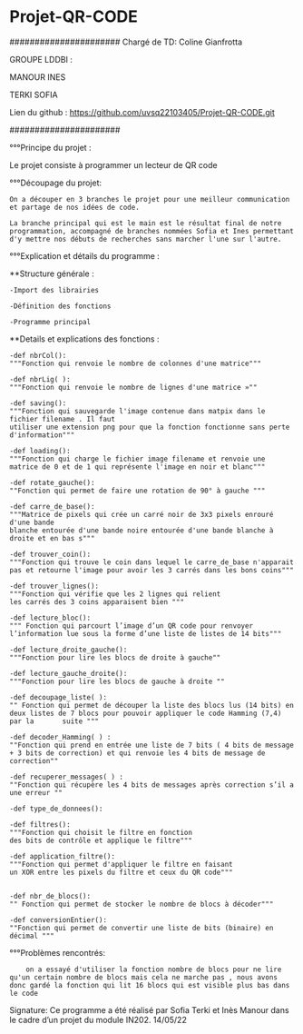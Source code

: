 # Projet-QR-CODE
######################
Chargé de TD: Coline Gianfrotta


GROUPE LDDBI :

MANOUR INES 


TERKI SOFIA 

Lien du github : https://github.com/uvsq22103405/Projet-QR-CODE.git

######################

°°°Principe du projet : 

   Le projet consiste à programmer un lecteur de QR code 
   
   
°°°Découpage du projet:
	
	On a découper en 3 branches le projet pour une meilleur communication et partage de nos idées de code. 
	
	La branche principal qui est le main est le résultat final de notre programmation, accompagné de branches nommées Sofia et Ines permettant d'y mettre nos débuts de recherches sans marcher l'une sur l'autre. 


°°°Explication et détails du programme : 

**Structure générale : 

	-Import des librairies 
	
	-Définition des fonctions 
	
	-Programme principal

**Details et explications des fonctions : 

	-def nbrCol():
	"""Fonction qui renvoie le nombre de colonnes d'une matrice"""

	-def nbrLig( ):
	"""Fonction qui renvoie le nombre de lignes d'une matrice »""

	-def saving():
	"""Fonction qui sauvegarde l'image contenue dans matpix dans le fichier filename . Il faut 
    utiliser une extension png pour que la fonction fonctionne sans perte d'information"""

	-def loading():
	"""Fonction qui charge le fichier image filename et renvoie une 
    matrice de 0 et de 1 qui représente l'image en noir et blanc"""

	-def rotate_gauche():
	""Fonction qui permet de faire une rotation de 90° à gauche """

	-def carre_de_base():
	"""Matrice de pixels qui crée un carré noir de 3x3 pixels enrouré d'une bande 
    blanche entourée d'une bande noire entourée d'une bande blanche à droite et en bas s"""

	-def trouver_coin():
	"""Fonction qui trouve le coin dans lequel le carre_de_base n'apparait 
    pas et retourne l'image pour avoir les 3 carrés dans les bons coins"""

	-def trouver_lignes():
	"""Fonction qui vérifie que les 2 lignes qui relient
    les carrés des 3 coins apparaisent bien """

	-def lecture_bloc():  
	""" Fonction qui parcourt l’image d’un QR code pour renvoyer 
    l’information lue sous la forme d’une liste de listes de 14 bits"""

	-def lecture_droite_gauche():
	"""Fonction pour lire les blocs de droite à gauche""

	-def lecture_gauche_droite():
	"""Fonction pour lire les blocs de gauche à droite ""

	-def decoupage_liste( ):
	"" Fonction qui permet de découper la liste des blocs lus (14 bits) en deux listes de 7 blocs pour pouvoir appliquer le code Hamming (7,4) par la 		suite """

	-def decoder_Hamming( ) :
	""Fonction qui prend en entrée une liste de 7 bits ( 4 bits de message + 3 bits de correction) et qui renvoie les 4 bits de message de correction""

	-def recuperer_messages( ) :
	""Fonction qui récupère les 4 bits de messages après correction s’il a une erreur ""

	-def type_de_donnees():

	-def filtres():
	"""Fonction qui choisit le filtre en fonction 
    des bits de contrôle et applique le filtre"""

	-def application_filtre():
	"""Fonction qui permet d'appliquer le filtre en faisant 
    un XOR entre les pixels du filtre et ceux du QR code"""


	-def nbr_de_blocs():
	"" Fonction qui permet de stocker le nombre de blocs à décoder"""

	-def conversionEntier():
	""Fonction qui permet de convertir une liste de bits (binaire) en décimal """
	
	
	
°°°Problèmes rencontrés:
		
		on a essayé d'utiliser la fonction nombre de blocs pour ne lire qu'un certain nombre de blocs mais cela ne marche pas , nous avons donc gardé la fonction qui lit 16 blocs qui est visible plus bas dans le code 



Signature: Ce programme a été réalisé par Sofia Terki et Inès Manour dans le cadre d’un projet du module IN202. 14/05/22



